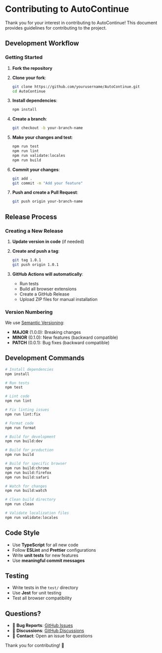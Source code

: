 # Contributing to AutoContinue

Thank you for your interest in contributing to AutoContinue! This document provides guidelines for contributing to the project.

## Development Workflow

### Getting Started

1. **Fork the repository**
2. **Clone your fork**:
   ```bash
   git clone https://github.com/yourusername/AutoContinue.git
   cd AutoContinue
   ```

3. **Install dependencies**:
   ```bash
   npm install
   ```

4. **Create a branch**:
   ```bash
   git checkout -b your-branch-name
   ```

5. **Make your changes and test**:
   ```bash
   npm run test
   npm run lint
   npm run validate:locales
   npm run build
   ```

6. **Commit your changes**:
   ```bash
   git add .
   git commit -m "Add your feature"
   ```

7. **Push and create a Pull Request**:
   ```bash
   git push origin your-branch-name
   ```

## Release Process

### Creating a New Release

1. **Update version in code** (if needed)
2. **Create and push a tag**:
   ```bash
   git tag 1.0.1
   git push origin 1.0.1
   ```

3. **GitHub Actions will automatically**:
   - Run tests
   - Build all browser extensions
   - Create a GitHub Release
   - Upload ZIP files for manual installation

### Version Numbering

We use [Semantic Versioning](https://semver.org/):
- **MAJOR** (1.0.0): Breaking changes
- **MINOR** (0.1.0): New features (backward compatible)
- **PATCH** (0.0.1): Bug fixes (backward compatible)

## Development Commands

```bash
# Install dependencies
npm install

# Run tests
npm test

# Lint code
npm run lint

# Fix linting issues
npm run lint:fix

# Format code
npm run format

# Build for development
npm run build:dev

# Build for production
npm run build

# Build for specific browser
npm run build:chrome
npm run build:firefox
npm run build:safari

# Watch for changes
npm run build:watch

# Clean build directory
npm run clean

# Validate localization files
npm run validate:locales
```

## Code Style

- Use **TypeScript** for all new code
- Follow **ESLint** and **Prettier** configurations
- Write **unit tests** for new features
- Use **meaningful commit messages**

## Testing

- Write tests in the `test/` directory
- Use **Jest** for unit testing
- Test all browser compatibility

## Questions?

- 🐛 **Bug Reports**: [GitHub Issues](https://github.com/sunnamed434/AutoContinue/issues)
- 💬 **Discussions**: [GitHub Discussions](https://github.com/sunnamed434/AutoContinue/discussions)
- 📧 **Contact**: Open an issue for questions

Thank you for contributing! 🚀
